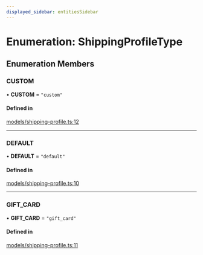 ```yaml
---
displayed_sidebar: entitiesSidebar
---
```


# Enumeration: ShippingProfileType

## Enumeration Members

### CUSTOM

• **CUSTOM** = ``"custom"``

#### Defined in

[models/shipping-profile.ts:12](https://github.com/cloudnepal/medusa/blob/0b0d50b4/packages/medusa/src/models/shipping-profile.ts#L12)

___

### DEFAULT

• **DEFAULT** = ``"default"``

#### Defined in

[models/shipping-profile.ts:10](https://github.com/cloudnepal/medusa/blob/0b0d50b4/packages/medusa/src/models/shipping-profile.ts#L10)

___

### GIFT\_CARD

• **GIFT\_CARD** = ``"gift_card"``

#### Defined in

[models/shipping-profile.ts:11](https://github.com/cloudnepal/medusa/blob/0b0d50b4/packages/medusa/src/models/shipping-profile.ts#L11)
